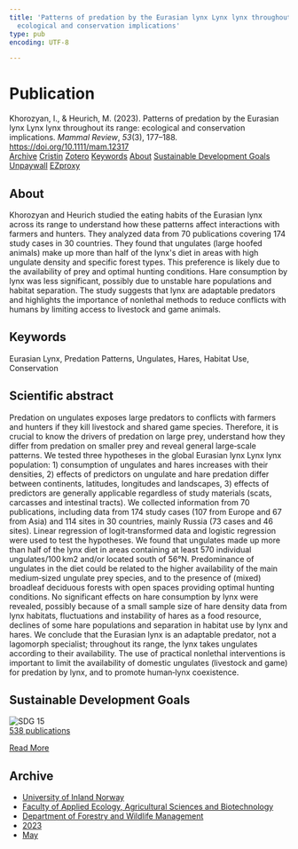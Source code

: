 ```yaml
---
title: 'Patterns of predation by the Eurasian lynx Lynx lynx throughout its range:
  ecological and conservation implications'
type: pub
encoding: UTF-8

---
```

<h1>Publication</h1>
<article id="csl-bib-container-4I2FBWWI" class="csl-bib-container">
  <div class="csl-bib-body"> <div class="csl-entry">Khorozyan, I., &#38; Heurich, M. (2023). Patterns of predation by the Eurasian lynx Lynx lynx throughout its range: ecological and conservation implications. <i>Mammal Review</i>, <i>53</i>(3), 177–188. <a href="https://doi.org/10.1111/mam.12317">https://doi.org/10.1111/mam.12317</a></div> </div>
  <div class="csl-bib-buttons">
    <a href="#taxonomy-article-4I2FBWWI" alt="archive" class="csl-bib-button">Archive</a>
    <a href="https://app.cristin.no/results/show.jsf?id=2150198" alt="Cristin" class="csl-bib-button">Cristin</a>
    <a href="http://zotero.org/groups/5881554/items/4I2FBWWI" alt="Zotero" class="csl-bib-button">Zotero</a>
    <a href="#keywords-article-4I2FBWWI" alt="keywords" class="csl-bib-button">Keywords</a>
    <a href="#about-article-4I2FBWWI" alt="about_pub" class="csl-bib-button">About</a>
    <a href="#sdg-article-4I2FBWWI" alt="sdg" class="csl-bib-button">Sustainable Development Goals</a>
    <a href="https://doi.org/10.1111/mam.12317" alt="Unpaywall" class="csl-bib-button">Unpaywall</a>
    <a href="https://doi.org/10.1111/mam.12317" alt="EZproxy" class="csl-bib-button">EZproxy</a>
  </div>
  <div id="csl-bib-meta-container-4I2FBWWI"></div>
</article>
<div id="csl-bib-meta-4I2FBWWI" class="csl-bib-meta">
  <article id="about-article-4I2FBWWI" class="about_pub-article">
    <h1>About</h1>
    Khorozyan and Heurich studied the eating habits of the Eurasian lynx across its range to understand how these patterns affect interactions with farmers and hunters. They analyzed data from 70 publications covering 174 study cases in 30 countries. They found that ungulates (large hoofed animals) make up more than half of the lynx's diet in areas with high ungulate density and specific forest types. This preference is likely due to the availability of prey and optimal hunting conditions. Hare consumption by lynx was less significant, possibly due to unstable hare populations and habitat separation. The study suggests that lynx are adaptable predators and highlights the importance of nonlethal methods to reduce conflicts with humans by limiting access to livestock and game animals.
  </article>
  <article id="keywords-article-4I2FBWWI" class="keywords-article">
    <h1>Keywords</h1>
    Eurasian Lynx, Predation Patterns, Ungulates, Hares, Habitat Use, Conservation
  </article>
  <article id="abstract-article-4I2FBWWI" class="abstract-article">
    <h1>Scientific abstract</h1>
    Predation on ungulates exposes large predators to conflicts with farmers and hunters if they kill livestock and shared game species. Therefore, it is crucial to know the drivers of predation on large prey, understand how they differ from predation on smaller prey and reveal general large‐scale patterns. We tested three hypotheses in the global Eurasian lynx Lynx lynx population: 1) consumption of ungulates and hares increases with their densities, 2) effects of predictors on ungulate and hare predation differ between continents, latitudes, longitudes and landscapes, 3) effects of predictors are generally applicable regardless of study materials (scats, carcasses and intestinal tracts). We collected information from 70 publications, including data from 174 study cases (107 from Europe and 67 from Asia) and 114 sites in 30 countries, mainly Russia (73 cases and 46 sites). Linear regression of logit‐transformed data and logistic regression were used to test the hypotheses. We found that ungulates made up more than half of the lynx diet in areas containing at least 570 individual ungulates/100 km2 and/or located south of 56°N. Predominance of ungulates in the diet could be related to the higher availability of the main medium‐sized ungulate prey species, and to the presence of (mixed) broadleaf deciduous forests with open spaces providing optimal hunting conditions. No significant effects on hare consumption by lynx were revealed, possibly because of a small sample size of hare density data from lynx habitats, fluctuations and instability of hares as a food resource, declines of some hare populations and separation in habitat use by lynx and hares. We conclude that the Eurasian lynx is an adaptable predator, not a lagomorph specialist; throughout its range, the lynx takes ungulates according to their availability. The use of practical nonlethal interventions is important to limit the availability of domestic ungulates (livestock and game) for predation by lynx, and to promote human‐lynx coexistence.
  </article>
  <article id="sdg-article-4I2FBWWI" class="sdg-article">
    <h1>Sustainable Development Goals</h1>
    <div class="sdg-container"><div id="sdg15" class="sdg">
        <img src="{{< params subfolder >}}images/sdg/sdg15_en.png" class="image" alt="SDG 15">
        <div class="sdg-overlay">
          <a href="{{< params subfolder >}}en/archive/?sdg=15#archive" class="sdg-publication-count"><span>538</span> publications</a>
          <p><a href="https://sdgs.un.org/goals/goal15" class="sdg-read-more">Read More</a></p>
        </div>
      </div></div>
  </article>
  <article id="taxonomy-article-4I2FBWWI" class="taxonomy-article">
    <h1>Archive</h1>
    <ul>
      <li><a href="{{< params subfolder >}}en/archive/?key=3DCRN523">University of Inland Norway</a></li>
      <li><a href="{{< params subfolder >}}en/archive/?key=T77LXH6D">Faculty of Applied Ecology, Agricultural Sciences and Biotechnology</a></li>
      <li><a href="{{< params subfolder >}}en/archive/?key=7TRARPE3">Department of Forestry and Wildlife Management</a></li>
      <li><a href="{{< params subfolder >}}en/archive/?key=WXLLSUEU">2023</a></li>
      <li><a href="{{< params subfolder >}}en/archive/?key=MTWSKSEZ">May</a></li>
    </ul>
  </article>
</div>
